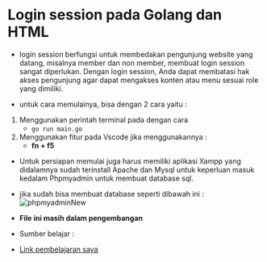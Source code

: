 # Login session pada Golang dan HTML
* login session berfungsi untuk membedakan pengunjung website yang datang, misalnya member dan non member, membuat login session sangat diperlukan.
Dengan login session, Anda dapat membatasi hak akses pengunjung agar dapat mengakses konten atau menu sesuai role yang dimiliki. 

* untuk cara memulainya, bisa dengan 2 cara yaitu :
1. Menggunakan perintah terminal pada dengan cara
    * `go run main.go`
2. Menggunakan fitur pada Vscode jika menggunakannya :
    * **fn + f5**
  
* Untuk persiapan memulai juga harus memiliki aplikasi Xampp yang didalamnya sudah terinstall Apache dan Mysql untuk keperluan masuk kedalam Phpmyadmin untuk membuat database sql.
* jika sudah bisa membuat database seperti dibawah ini :
![phpmyadminNew](https://user-images.githubusercontent.com/121594681/210032349-3e39f909-e618-4ed8-a480-27872a6ac48d.PNG)
 
* **File ini masih dalam pengembangan**
* Sumber belajar :
* [Link pembelajaran saya](https://www.youtube.com/@TentangKode)
